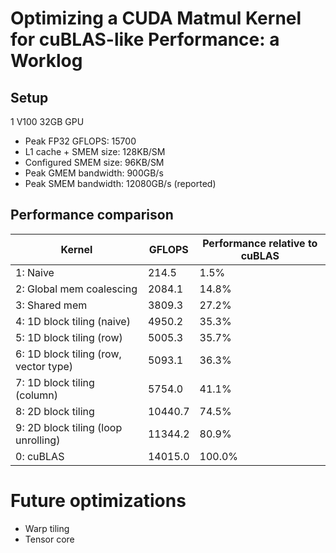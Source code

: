 # Optimizing a CUDA Matmul Kernel for cuBLAS-like Performance: a Worklog

## Setup
1 V100 32GB GPU 
- Peak FP32 GFLOPS: 15700
- L1 cache + SMEM size: 128KB/SM
- Configured SMEM size: 96KB/SM
- Peak GMEM bandwidth: 900GB/s
- Peak SMEM bandwidth: 12080GB/s (reported)

## Performance comparison
Kernel | GFLOPS | Performance relative to cuBLAS
---------- | ---------- | ----------
1: Naive | 214.5 | 1.5%
2: Global mem coalescing | 2084.1 | 14.8%
3: Shared mem | 3809.3 | 27.2%
4: 1D block tiling (naive) | 4950.2 | 35.3%
5: 1D block tiling (row) | 5005.3 | 35.7%
6: 1D block tiling (row, vector type) | 5093.1 | 36.3%
7: 1D block tiling (column) | 5754.0 | 41.1%
8: 2D block tiling | 10440.7 | 74.5%
9: 2D block tiling (loop unrolling) | 11344.2 | 80.9%
0: cuBLAS | 14015.0 | 100.0%

# Future optimizations
- Warp tiling
- Tensor core